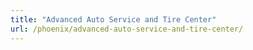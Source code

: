 ```yaml
---
title: "Advanced Auto Service and Tire Center"
url: /phoenix/advanced-auto-service-and-tire-center/
---
```

